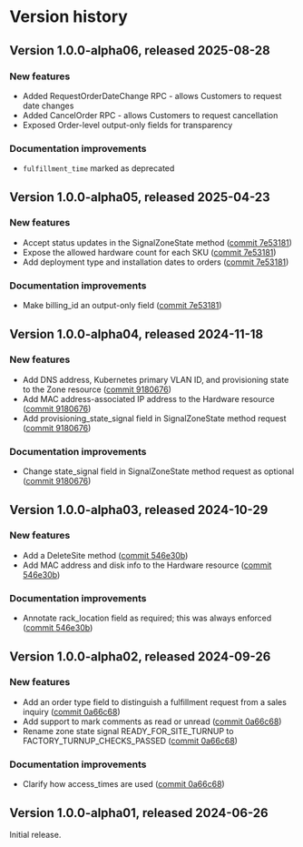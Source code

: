 # Version history

## Version 1.0.0-alpha06, released 2025-08-28

### New features

- Added RequestOrderDateChange RPC - allows Customers to request date changes
- Added CancelOrder RPC - allows Customers to request cancellation
- Exposed Order-level output-only fields for transparency

### Documentation improvements

- `fulfillment_time` marked as deprecated

## Version 1.0.0-alpha05, released 2025-04-23

### New features

- Accept status updates in the SignalZoneState method ([commit 7e53181](https://github.com/googleapis/google-cloud-dotnet/commit/7e5318134552ebc36ee215f64aabe7b3804a8c1e))
- Expose the allowed hardware count for each SKU ([commit 7e53181](https://github.com/googleapis/google-cloud-dotnet/commit/7e5318134552ebc36ee215f64aabe7b3804a8c1e))
- Add deployment type and installation dates to orders ([commit 7e53181](https://github.com/googleapis/google-cloud-dotnet/commit/7e5318134552ebc36ee215f64aabe7b3804a8c1e))

### Documentation improvements

- Make billing_id an output-only field ([commit 7e53181](https://github.com/googleapis/google-cloud-dotnet/commit/7e5318134552ebc36ee215f64aabe7b3804a8c1e))

## Version 1.0.0-alpha04, released 2024-11-18

### New features

- Add DNS address, Kubernetes primary VLAN ID, and provisioning state to the Zone resource ([commit 9180676](https://github.com/googleapis/google-cloud-dotnet/commit/918067697f16a57916593566858e5bac33709c10))
- Add MAC address-associated IP address to the Hardware resource ([commit 9180676](https://github.com/googleapis/google-cloud-dotnet/commit/918067697f16a57916593566858e5bac33709c10))
- Add provisioning_state_signal field in SignalZoneState method request ([commit 9180676](https://github.com/googleapis/google-cloud-dotnet/commit/918067697f16a57916593566858e5bac33709c10))

### Documentation improvements

- Change state_signal field in SignalZoneState method request as optional ([commit 9180676](https://github.com/googleapis/google-cloud-dotnet/commit/918067697f16a57916593566858e5bac33709c10))

## Version 1.0.0-alpha03, released 2024-10-29

### New features

- Add a DeleteSite method ([commit 546e30b](https://github.com/googleapis/google-cloud-dotnet/commit/546e30b7a257eea06f08b9abcadd62117ad6d304))
- Add MAC address and disk info to the Hardware resource ([commit 546e30b](https://github.com/googleapis/google-cloud-dotnet/commit/546e30b7a257eea06f08b9abcadd62117ad6d304))

### Documentation improvements

- Annotate rack_location field as required; this was always enforced ([commit 546e30b](https://github.com/googleapis/google-cloud-dotnet/commit/546e30b7a257eea06f08b9abcadd62117ad6d304))

## Version 1.0.0-alpha02, released 2024-09-26

### New features

- Add an order type field to distinguish a fulfillment request from a sales inquiry ([commit 0a66c68](https://github.com/googleapis/google-cloud-dotnet/commit/0a66c68ce14f9baaba295bfc06a624be78729bc7))
- Add support to mark comments as read or unread ([commit 0a66c68](https://github.com/googleapis/google-cloud-dotnet/commit/0a66c68ce14f9baaba295bfc06a624be78729bc7))
- Rename zone state signal READY_FOR_SITE_TURNUP to FACTORY_TURNUP_CHECKS_PASSED ([commit 0a66c68](https://github.com/googleapis/google-cloud-dotnet/commit/0a66c68ce14f9baaba295bfc06a624be78729bc7))

### Documentation improvements

- Clarify how access_times are used ([commit 0a66c68](https://github.com/googleapis/google-cloud-dotnet/commit/0a66c68ce14f9baaba295bfc06a624be78729bc7))

## Version 1.0.0-alpha01, released 2024-06-26

Initial release.


